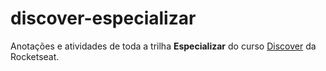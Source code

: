 # discover-especializar
Anotações e atividades de toda a trilha **Especializar** do curso [Discover](rocketseat.com.br/discover) da Rocketseat.